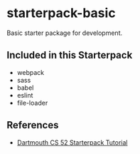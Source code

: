 # starterpack-basic

Basic starter package for development. 

## Included in this Starterpack
* webpack
* sass
* babel
* eslint
* file-loader

## References
* [Dartmouth CS 52 Starterpack Tutorial](https://cs52.me/assignments/sa/starterpack/)
